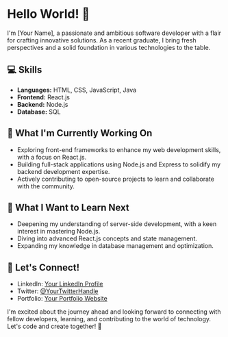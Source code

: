 # Hello World! 👋

I'm [Your Name], a passionate and ambitious software developer with a flair for crafting innovative solutions. As a recent graduate, I bring fresh perspectives and a solid foundation in various technologies to the table.

## 💻 Skills

- **Languages:** HTML, CSS, JavaScript, Java
- **Frontend:** React.js
- **Backend:** Node.js
- **Database:** SQL

## 🚀 What I'm Currently Working On

- Exploring front-end frameworks to enhance my web development skills, with a focus on React.js.
- Building full-stack applications using Node.js and Express to solidify my backend development expertise.
- Actively contributing to open-source projects to learn and collaborate with the community.

## 🌱 What I Want to Learn Next

- Deepening my understanding of server-side development, with a keen interest in mastering Node.js.
- Diving into advanced React.js concepts and state management.
- Expanding my knowledge in database management and optimization.

## 🤝 Let's Connect!

- LinkedIn: [Your LinkedIn Profile](https://www.linkedin.com/in/karra-teja-13226a251)
- Twitter: [@YourTwitterHandle](https://twitter.com/yourhandle)
- Portfolio: [Your Portfolio Website](https://www.yourportfolio.com)

I'm excited about the journey ahead and looking forward to connecting with fellow developers, learning, and contributing to the world of technology. Let's code and create together! 🚀
